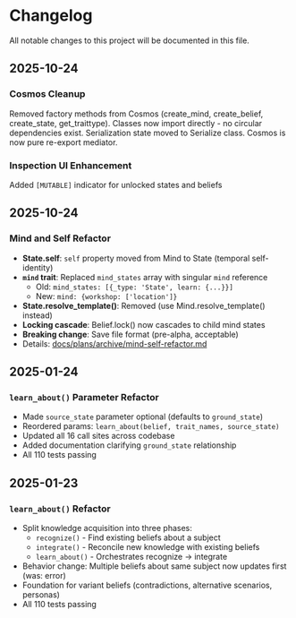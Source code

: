 # Changelog

All notable changes to this project will be documented in this file.

## 2025-10-24

### Cosmos Cleanup
Removed factory methods from Cosmos (create_mind, create_belief, create_state, get_traittype). Classes now import directly - no circular dependencies exist. Serialization state moved to Serialize class. Cosmos is now pure re-export mediator.

### Inspection UI Enhancement
Added `[MUTABLE]` indicator for unlocked states and beliefs

## 2025-10-24

### Mind and Self Refactor
- **State.self**: `self` property moved from Mind to State (temporal self-identity)
- **`mind` trait**: Replaced `mind_states` array with singular `mind` reference
  - Old: `mind_states: [{_type: 'State', learn: {...}}]`
  - New: `mind: {workshop: ['location']}`
- **State.resolve_template()**: Removed (use Mind.resolve_template() instead)
- **Locking cascade**: Belief.lock() now cascades to child mind states
- **Breaking change**: Save file format (pre-alpha, acceptable)
- Details: [docs/plans/archive/mind-self-refactor.md](docs/plans/archive/mind-self-refactor.md)

## 2025-01-24

### `learn_about()` Parameter Refactor
- Made `source_state` parameter optional (defaults to `ground_state`)
- Reordered params: `learn_about(belief, trait_names, source_state)`
- Updated all 16 call sites across codebase
- Added documentation clarifying `ground_state` relationship
- All 110 tests passing

## 2025-01-23

### `learn_about()` Refactor
- Split knowledge acquisition into three phases:
  - `recognize()` - Find existing beliefs about a subject
  - `integrate()` - Reconcile new knowledge with existing beliefs
  - `learn_about()` - Orchestrates recognize → integrate
- Behavior change: Multiple beliefs about same subject now updates first (was: error)
- Foundation for variant beliefs (contradictions, alternative scenarios, personas)
- All 110 tests passing
